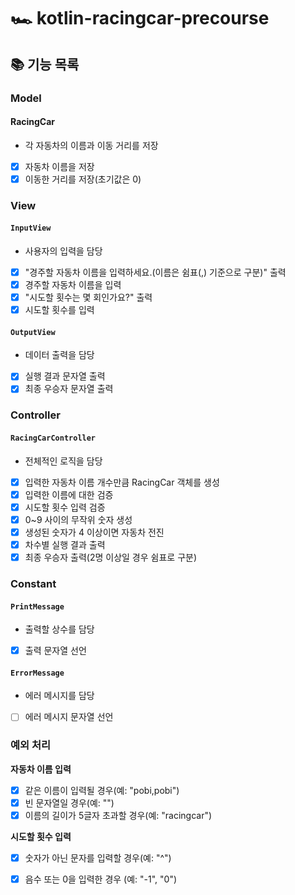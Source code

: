 # 🏎 kotlin-racingcar-precourse
## 📚 기능 목록

### Model
#### RacingCar
- 각 자동차의 이름과 이동 거리를 저장
- [x] 자동차 이름을 저장
- [x] 이동한 거리를 저장(초기값은 0)

### View
#### `InputView`
- 사용자의 입력을 담당
- [x] "경주할 자동차 이름을 입력하세요.(이름은 쉼표(,) 기준으로 구분)" 출력
- [x] 경주할 자동차 이름을 입력
- [x] "시도할 횟수는 몇 회인가요?" 출력
- [x] 시도할 횟수를 입력
#### `OutputView`
- 데이터 출력을 담당
- [x] 실행 결과 문자열 출력
- [x] 최종 우승자 문자열 출력
### Controller
#### `RacingCarController`
- 전체적인 로직을 담당
- [x] 입력한 자동차 이름 개수만큼 RacingCar 객체를 생성
- [x] 입력한 이름에 대한 검증
- [x] 시도할 횟수 입력 검증
- [x] 0~9 사이의 무작위 숫자 생성
- [x] 생성된 숫자가 4 이상이면 자동차 전진 
- [x] 차수별 실행 결과 출력
- [x] 최종 우승자 출력(2명 이상일 경우 쉼표로 구분)
### Constant
#### `PrintMessage`
- 출력할 상수를 담당
- [x] 출력 문자열 선언
#### `ErrorMessage`
- 에러 메시지를 담당
- [ ] 에러 메시지 문자열 선언

### 예외 처리
**자동차 이름 입력**
- [x] 같은 이름이 입력될 경우(예: "pobi,pobi")
- [x] 빈 문자열일 경우(예: "")
- [x] 이름의 길이가 5글자 초과할 경우(예: "racingcar")

**시도할 횟수 입력**
- [x] 숫자가 아닌 문자를 입력할 경우(예: "^")
- [x] 음수 또는 0을 입력한 경우 (예: "-1", "0")


